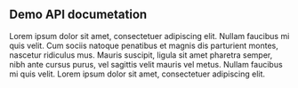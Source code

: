 Demo API documetation
---

Lorem ipsum dolor sit amet, consectetuer adipiscing elit. 
Nullam faucibus mi quis velit. Cum sociis natoque penatibus et magnis dis parturient montes, nascetur ridiculus mus. 
Mauris suscipit, ligula sit amet pharetra semper, nibh ante cursus purus, vel sagittis velit mauris vel metus. 
Nullam faucibus mi quis velit. Lorem ipsum dolor sit amet, consectetuer adipiscing elit.
